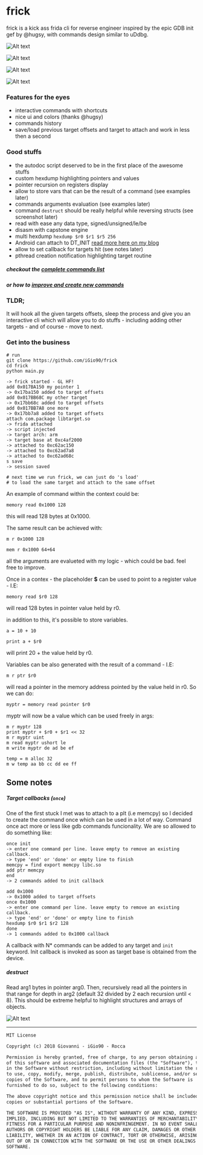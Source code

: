 # frick

frick is a kick ass frida cli for reverse engineer inspired by the epic GDB init gef by @hugsy, with commands design similar to uDdbg.

![Alt text](https://image.ibb.co/j8Wa5J/Schermata_2018_06_19_alle_21_06_41.png "frick") 

![Alt text](https://image.ibb.co/d7v70J/Schermata_2018_06_19_alle_02_39_54.png "frick")

![Alt text](https://image.ibb.co/fjSUvJ/Schermata_2018_06_18_alle_11_15_43.png "frick")

![Alt text](https://image.ibb.co/gObi78/Screenshot_from_2018_06_27_09_51_27.png "frick")


### Features for the eyes
* interactive commands with shortcuts 
* nice ui and colors (thanks @hugsy)
* commands history
* save/load previous target offsets and target to attach and work in less then a second

### Good stuffs
* the autodoc script deserved to be in the first place of the awesome stuffs
* custom hexdump highlighting pointers and values
* pointer recursion on registers display
* allow to store vars that can be the result of a command (see examples later)
* commands arguments evaluation (see examples later)
* command ``destruct`` should be really helpful while reversing structs (see screenshot later)
* read with ease any data type, signed/unsigned/le/be
* disasm with capstone engine
* multi hexdump ```hexdump $r0 $r1 $r5 256```
* Android can attach to DT_INIT [read more here on my blog](http://www.giovanni-rocca.com/giving-yourself-a-window-to-debug-a-shared-library-before-dt_init-with-frida-on-android/)
* allow to set callback for targets hit (see notes later)
* pthread creation notification highlighting target routine

##### checkout the [complete commands list](./COMMANDS.md)
##### or how to [improve and create new commands](./EXTENDING.md)


### TLDR;
It will hook all the given targets offsets, sleep the process and give you an interactive cli
which will allow you to do stuffs - including adding other targets - and of course - move to next.

### Get into the business

```
# run 
git clone https://github.com/iGio90/frick
cd frick
python main.py
```

```
-> frick started - GL HF!
add 0x017BA150 my pointer 1
-> 0x17ba150 added to target offsets
add 0x017BB68C my other target
-> 0x17bb68c added to target offsets
add 0x017BB7A8 one more
-> 0x17bb7a8 added to target offsets
attach com.package libtarget.so
-> frida attached
-> script injected
-> target arch: arm
-> target base at 0xc4af2000
-> attached to 0xc62ac150
-> attached to 0xc62ad7a8
-> attached to 0xc62ad68c
s save
-> session saved

# next time we run frick, we can just do 's load' 
# to load the same target and attach to the same offset
```

An example of command within the context could be:

``memory read 0x1000 128``

this will read 128 bytes at 0x1000.

The same result can be achieved with:

``m r 0x1000 128``

``mem r 0x1000 64+64``

all the arguments are evalueted with my logic - which could be bad. feel free to improve.

Once in a contex - the placeholder **$** can be used to point to a register value - I.E:

``memory read $r0 128``

will read 128 bytes in pointer value held by r0.

in addition to this, it's possible to store variables.

``a = 10 + 10``

``print a + $r0``

will print 20 + the value held by r0.

Variables can be also generated with the result of a command - I.E:

``m r ptr $r0``

will read a pointer in the memory address pointed by the value held in r0. So we can do:

``myptr = memory read pointer $r0``

myptr will now be a value which can be used freely in args:

```
m r myptr 128
print myptr + $r0 + $r1 << 32
m r myptr uint
m read myptr ushort le
m write myptr de ad be ef

temp = m alloc 32
m w temp aa bb cc dd ee ff
```

## Some notes

##### Target callbacks (``once``)

One of the first stuck I met was to attach to a plt (i.e memcpy) so I decided to create the command once which can be used in a lot of way.
Command once act more or less like gdb commands funcionality. We are so allowed to do something like:

```
once init
-> enter one command per line. leave empty to remove an existing callback.
-> type 'end' or 'done' or empty line to finish
memcpy = find export memcpy libc.so
add ptr memcpy
end
-> 2 commands added to init callback

add 0x1000
-> 0x1000 added to target offsets
once 0x1000
-> enter one command per line. leave empty to remove an existing callback.
-> type 'end' or 'done' or empty line to finish
hexdump $r0 $r1 $r2 128
done
-> 1 commands added to 0x1000 callback
```

A callback with N* commands can be added to any target and ``init`` keyword. Init callback is invoked as soon as target base is obtained from the device.

##### destruct

Read arg1 bytes in pointer arg0. Then, recursively read all the pointers in that range for depth in arg2 (default 32 divided by 2 each recursion until < 8).
This should be extreme helpful to highlight structures and arrays of objects.

![Alt text](https://image.ibb.co/iaOgQJ/Schermata_2018_06_17_alle_23_23_06.png "frick")

---
```markdown
MIT License

Copyright (c) 2018 Giovanni - iGio90 - Rocca

Permission is hereby granted, free of charge, to any person obtaining a copy
of this software and associated documentation files (the "Software"), to deal
in the Software without restriction, including without limitation the rights
to use, copy, modify, merge, publish, distribute, sublicense, and/or sell
copies of the Software, and to permit persons to whom the Software is
furnished to do so, subject to the following conditions:

The above copyright notice and this permission notice shall be included in all
copies or substantial portions of the Software.

THE SOFTWARE IS PROVIDED "AS IS", WITHOUT WARRANTY OF ANY KIND, EXPRESS OR
IMPLIED, INCLUDING BUT NOT LIMITED TO THE WARRANTIES OF MERCHANTABILITY,
FITNESS FOR A PARTICULAR PURPOSE AND NONINFRINGEMENT. IN NO EVENT SHALL THE
AUTHORS OR COPYRIGHT HOLDERS BE LIABLE FOR ANY CLAIM, DAMAGES OR OTHER
LIABILITY, WHETHER IN AN ACTION OF CONTRACT, TORT OR OTHERWISE, ARISING FROM,
OUT OF OR IN CONNECTION WITH THE SOFTWARE OR THE USE OR OTHER DEALINGS IN THE
SOFTWARE.
```